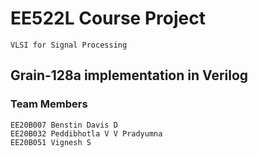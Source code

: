 # EE522L Course Project

    VLSI for Signal Processing

## **Grain-128a implementation in Verilog**

### **Team Members**

    EE20B007 Benstin Davis D 
    EE20B032 Peddibhotla V V Pradyumna 
    EE20B051 Vignesh S